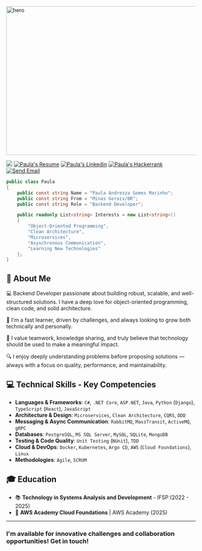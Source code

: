 <img width="1594" height="396" alt="hero" src="https://github.com/user-attachments/assets/27085447-2cbf-4f0f-a2eb-a74cab14bd38" />

![](https://komarev.com/ghpvc/?username=paulaandrezza&style=for-the-badge&label=PROFILE+VIEWS)
<a href="./cv/CV - Paula Marinho.pdf" target="_blank">
<img src="https://img.shields.io/badge/-Download%20My%20Resume%20(pt_BR)-%23333?style=for-the-badge&logo=webb&logoColor=white" target="_blank" alt="Paula's Resume"></a>
<a href="https://www.linkedin.com/in/paula-andrezza/" target="_blank"><img src="https://img.shields.io/badge/-LinkedIn-%230077B5?style=for-the-badge&logo=linkedin&logoColor=white"  alt="Paula's Linkedin" target="_blank"></a>
<a href="https://www.hackerrank.com/paulaandrezza25" target="_blank"><img src="https://img.shields.io/badge/-Hacker%20Rank-%eab676?style=for-the-badge&logo=hackerrank&logoColor=white"  alt="Paula's Hackerrank" target="_blank"></a>
<a href="mailto:paulaandrezza25@gmail.com" target="_blank">
<img src="https://img.shields.io/badge/-Email-800080?style=for-the-badge&logo=gmail&logoColor=white" alt="Send Email">
</a>

```csharp
public class Paula
{
    public const string Name = "Paula Andrezza Gomes Marinho";
    public const string From = "Minas Gerais/BR";
    public const string Role = "Backend Developer";

    public readonly List<string> Interests = new List<string>()
    {
        "Object-Oriented Programming",
        "Clean Architecture",
        "Microservices",
        "Asynchronous Communication",
        "Learning New Technologies"
    };
}
```

## 🎯 About Me

💻 Backend Developer passionate about building robust, scalable, and well-structured solutions. I have a deep love for object-oriented programming, clean code, and solid architecture.

🚀 I'm a fast learner, driven by challenges, and always looking to grow both technically and personally.

🤝 I value teamwork, knowledge sharing, and truly believe that technology should be used to make a meaningful impact.

🔍 I enjoy deeply understanding problems before proposing solutions — always with a focus on quality, performance, and maintainability.

## 💻 Technical Skills - Key Competencies

- **Languages & Frameworks**: `C#`, `.NET Core`, `ASP.NET`, `Java`, `Python` (`Django`), `TypeScript` (`React`), `JavaScript`
- **Architecture & Design**: `Microservices`, `Clean Architecture`, `CQRS`, `DDD`
- **Messaging & Async Communication**: `RabbitMQ`, `MassTransit`, `ActiveMQ`, `gRPC`
- **Databases**: `PostgreSQL`, `MS SQL Server`, `MySQL`, `SQLite`, `MongoDB`
- **Testing & Code Quality**: `Unit Testing` (`NUnit`), `TDD`
- **Cloud & DevOps**: `Docker`, `Kubernetes`, `Argo CD`, `AWS` (`Cloud Foundations`), `Linux`
- **Methodologies**: `Agile`, `SCRUM`

## 🎓 Education

- 📚 **Technology in Systems Analysis and Development** - IFSP (2022 - 2025)
- 🏅 **AWS Academy Cloud Foundations** | AWS Academy (2025)

---

### **I'm available for innovative challenges and collaboration opportunities! Get in touch!**
